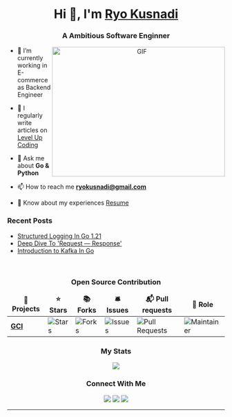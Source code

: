 <h1 align="center">Hi 👋, I'm <a href="https://ryokusnadi.com" target="blank">
Ryo Kusnadi</a></h1>
<h3 align="center">A Ambitious Software Enginner</h3>

<a target="_blank" align="center">
  <img align="right" top="500" height="300" width="400" alt="GIF" src="https://media.giphy.com/media/SWoSkN6DxTszqIKEqv/giphy.gif">
</a>

- 🔭 I’m currently working in E-commerce as Backend Engineer</a>

- 📝 I regularly write articles on [Level Up Coding](https://levelup.gitconnected.com)

- 💬 Ask me about **Go & Python**

- 📫 How to reach me **ryokusnadi@gmail.com**

- 📄 Know about my experiences <a href="https://ryokusnadi.com/static/media/Ryo%20Kusnadi%20-%20CV.2da393752af8e3ddff54.pdf" target="blank">Resume</a>
  <br/>

### Recent Posts

- [Structured Logging In Go 1.21](https://levelup.gitconnected.com/structured-logging-in-go-1-21-b6713265787)
- [Deep Dive To 'Request — Response'](https://levelup.gitconnected.com/deep-dive-to-request-response-91404b5af0e8)
- [Introduction to Kafka In Go](https://levelup.gitconnected.com/introduction-to-kafka-in-go-2a5755df504c)

<br>

<h3  align="center"><strong>Open Source Contribution</strong></h3>
<table align="center">
  <thead align="center">
    <tr border: none;>
      <td><b>🎁 Projects</b></td>
      <td><b>⭐ Stars</b></td>
      <td><b>📚 Forks</b></td>
      <td><b>🛎 Issues</b></td>
      <td><b>📬 Pull requests</b></td>
     <td><b>💼 Role</b></td>
    </tr>
  </thead>
  <tbody>
    <tr>
      <td><a href="https://github.com/daixiang0/gci"><b>GCI</b></a></td>
      <td><img alt="Stars" src="https://img.shields.io/github/stars/daixiang0/gci?style=flat-square&labelColor=343b41"/></td>
      <td><img alt="Forks" src="https://img.shields.io/github/forks/daixiang0/gci?style=flat-square&labelColor=343b41"/></td>
      <td><img alt="Issues" src="https://img.shields.io/github/issues/daixiang0/gci?style=flat-square&labelColor=343b41"/></td>
      <td><img alt="Pull Requests" src="https://img.shields.io/github/issues-pr/daixiang0/gci?style=flat-square&labelColor=343b41"/></td>
     <td><img alt="Maintainer" src="https://img.shields.io/badge/role-Contributor-green"/></td>
    </tr>
  </tbody>
</table>

<h3 align="center"><strong>My Stats</strong></h3>
<div align="center"> 
  <a href="https://github.com/RyoKusnadi">
    <img src="https://github-readme-stats.vercel.app/api?username=RyoKusnadi&show_icons=true&title_color=ffffff&icon_color=34abeb&text_color=daf7dc&bg_color=151515&theme=dark" /></a>
</div>

<h3 align="center" > Connect With Me</h3>
<p align="center">
<div align="center"  class="icons-social">
        <a  target="_blank" href="https://www.linkedin.com/in/ryo-kusnadi/">
			<img src="https://img.icons8.com/doodle/40/000000/linkedin--v2.png"></a>
        <atarget="_blank" href="https://github.com/RyoKusnadi">
		<img src="https://img.icons8.com/doodle/40/000000/github--v1.png"></atarget=>
		 <a target="_blank" href="https://medium.com/@ryokusnadi_20">
		<img src="https://img.icons8.com/40/000000/medium-logo.png"></a>
</div>
</p>

---
